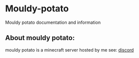 # Mouldy-potato
Mouldy potato documentation and information

## About mouldy potato:
mouldy potato is a minecraft server hosted by me
see: [discord](https://discord.gg/NMrNhD7RYf)
